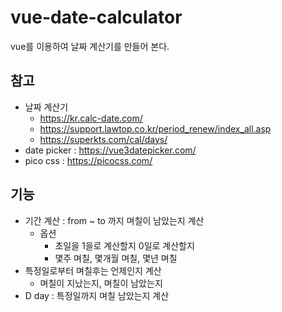 # vue-date-calculator

vue를 이용하여 날짜 계산기를 만들어 본다.


## 참고

- 날짜 계산기
  - https://kr.calc-date.com/
  - https://support.lawtop.co.kr/period_renew/index_all.asp
  - https://superkts.com/cal/days/
- date picker : https://vue3datepicker.com/
- pico css : https://picocss.com/

## 기능

- 기간 계산 : from ~ to 까지 며칠이 남았는지 계산
  - 옵션
    - 초일을 1을로 계산할지 0일로 계산할지
    - 몇주 며칠, 몇개월 며칠, 몇년 며칠
- 특정일로부터 며칠후는 언제인지 계산
  - 며칠이 지났는지, 며칠이 남았는지
- D day : 특정일까지 며칠 남았는지 계산